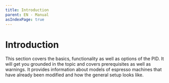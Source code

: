 ```yaml
---
title: Introduction
parent: EN - Manual
asIndexPage: true
---
```


# Introduction

This section covers the basics, functionality as well as options of the PID. It will get you grounded in the topic and covers prerequisites as well as warnings. It provides information about models of espresso machines that have already been modified and how the general setup looks like.
